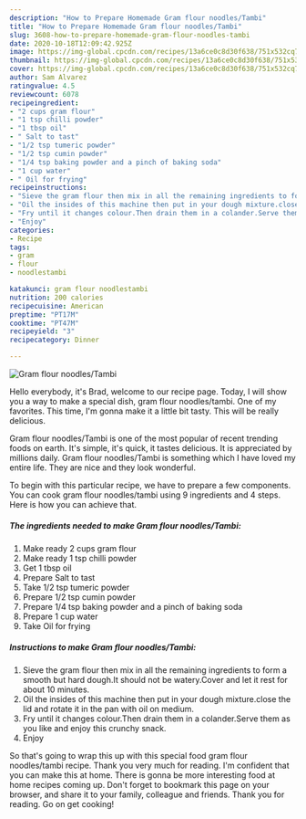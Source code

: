 ```yaml
---
description: "How to Prepare Homemade Gram flour noodles/Tambi"
title: "How to Prepare Homemade Gram flour noodles/Tambi"
slug: 3608-how-to-prepare-homemade-gram-flour-noodles-tambi
date: 2020-10-18T12:09:42.925Z
image: https://img-global.cpcdn.com/recipes/13a6ce0c8d30f638/751x532cq70/gram-flour-noodlestambi-recipe-main-photo.jpg
thumbnail: https://img-global.cpcdn.com/recipes/13a6ce0c8d30f638/751x532cq70/gram-flour-noodlestambi-recipe-main-photo.jpg
cover: https://img-global.cpcdn.com/recipes/13a6ce0c8d30f638/751x532cq70/gram-flour-noodlestambi-recipe-main-photo.jpg
author: Sam Alvarez
ratingvalue: 4.5
reviewcount: 6078
recipeingredient:
- "2 cups gram flour"
- "1 tsp chilli powder"
- "1 tbsp oil"
- " Salt to tast"
- "1/2 tsp tumeric powder"
- "1/2 tsp cumin powder"
- "1/4 tsp baking powder and a pinch of baking soda"
- "1 cup water"
- " Oil for frying"
recipeinstructions:
- "Sieve the gram flour then mix in all the remaining ingredients to form a smooth but hard dough.It should not be watery.Cover and let it rest for about 10 minutes."
- "Oil the insides of this machine then put in your dough mixture.close the lid and rotate it in the pan with oil on medium."
- "Fry until it changes colour.Then drain them in a colander.Serve them as you like and enjoy this crunchy snack."
- "Enjoy"
categories:
- Recipe
tags:
- gram
- flour
- noodlestambi

katakunci: gram flour noodlestambi 
nutrition: 200 calories
recipecuisine: American
preptime: "PT17M"
cooktime: "PT47M"
recipeyield: "3"
recipecategory: Dinner

---
```



![Gram flour noodles/Tambi](https://img-global.cpcdn.com/recipes/13a6ce0c8d30f638/751x532cq70/gram-flour-noodlestambi-recipe-main-photo.jpg)

Hello everybody, it's Brad, welcome to our recipe page. Today, I will show you a way to make a special dish, gram flour noodles/tambi. One of my favorites. This time, I'm gonna make it a little bit tasty. This will be really delicious.



Gram flour noodles/Tambi is one of the most popular of recent trending foods on earth. It's simple, it's quick, it tastes delicious. It is appreciated by millions daily. Gram flour noodles/Tambi is something which I have loved my entire life. They are nice and they look wonderful.


To begin with this particular recipe, we have to prepare a few components. You can cook gram flour noodles/tambi using 9 ingredients and 4 steps. Here is how you can achieve that.

<!--inarticleads1-->

##### The ingredients needed to make Gram flour noodles/Tambi:

1. Make ready 2 cups gram flour
1. Make ready 1 tsp chilli powder
1. Get 1 tbsp oil
1. Prepare  Salt to tast
1. Take 1/2 tsp tumeric powder
1. Prepare 1/2 tsp cumin powder
1. Prepare 1/4 tsp baking powder and a pinch of baking soda
1. Prepare 1 cup water
1. Take  Oil for frying




<!--inarticleads2-->

##### Instructions to make Gram flour noodles/Tambi:

1. Sieve the gram flour then mix in all the remaining ingredients to form a smooth but hard dough.It should not be watery.Cover and let it rest for about 10 minutes.
1. Oil the insides of this machine then put in your dough mixture.close the lid and rotate it in the pan with oil on medium.
1. Fry until it changes colour.Then drain them in a colander.Serve them as you like and enjoy this crunchy snack.
1. Enjoy




So that's going to wrap this up with this special food gram flour noodles/tambi recipe. Thank you very much for reading. I'm confident that you can make this at home. There is gonna be more interesting food at home recipes coming up. Don't forget to bookmark this page on your browser, and share it to your family, colleague and friends. Thank you for reading. Go on get cooking!
